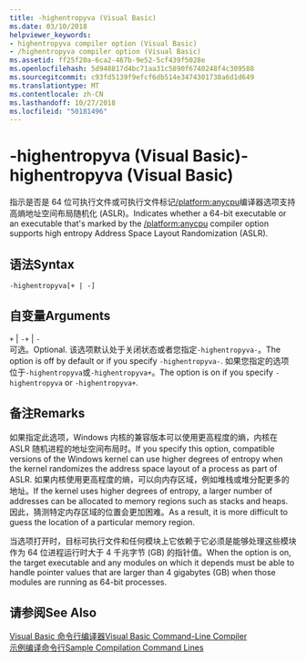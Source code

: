 ```yaml
---
title: -highentropyva (Visual Basic)
ms.date: 03/10/2018
helpviewer_keywords:
- highentropyva compiler option (Visual Basic)
- /highentropyva compiler option (Visual Basic)
ms.assetid: ff25f20a-6ca2-467b-9e52-5cf439f5028e
ms.openlocfilehash: 5d948817d4bc71aa31c5890f6740248f4c309588
ms.sourcegitcommit: c93fd5139f9efcf6db514e3474301738a6d1d649
ms.translationtype: MT
ms.contentlocale: zh-CN
ms.lasthandoff: 10/27/2018
ms.locfileid: "50181496"
---
```

# <a name="-highentropyva-visual-basic"></a><span data-ttu-id="90729-102">-highentropyva (Visual Basic)</span><span class="sxs-lookup"><span data-stu-id="90729-102">-highentropyva (Visual Basic)</span></span>
<span data-ttu-id="90729-103">指示是否是 64 位可执行文件或可执行文件标记[/platform:anycpu](../../../visual-basic/reference/command-line-compiler/platform.md)编译器选项支持高熵地址空间布局随机化 (ASLR)。</span><span class="sxs-lookup"><span data-stu-id="90729-103">Indicates whether a 64-bit executable or an executable that's marked by the [/platform:anycpu](../../../visual-basic/reference/command-line-compiler/platform.md) compiler option supports high entropy Address Space Layout Randomization (ASLR).</span></span>  
  
## <a name="syntax"></a><span data-ttu-id="90729-104">语法</span><span class="sxs-lookup"><span data-stu-id="90729-104">Syntax</span></span>  
  
```  
-highentropyva[+ | -]  
```  
  
## <a name="arguments"></a><span data-ttu-id="90729-105">自变量</span><span class="sxs-lookup"><span data-stu-id="90729-105">Arguments</span></span>  
 <span data-ttu-id="90729-106">`+` &#124; `-`</span><span class="sxs-lookup"><span data-stu-id="90729-106">`+` &#124; `-`</span></span>  
 <span data-ttu-id="90729-107">可选。</span><span class="sxs-lookup"><span data-stu-id="90729-107">Optional.</span></span> <span data-ttu-id="90729-108">该选项默认处于关闭状态或者您指定`-highentropyva-`。</span><span class="sxs-lookup"><span data-stu-id="90729-108">The option is off by default or if you specify `-highentropyva-`.</span></span> <span data-ttu-id="90729-109">如果您指定的选项位于`-highentropyva`或`-highentropyva+`。</span><span class="sxs-lookup"><span data-stu-id="90729-109">The option is on if you specify `-highentropyva` or `-highentropyva+`.</span></span>  
  
## <a name="remarks"></a><span data-ttu-id="90729-110">备注</span><span class="sxs-lookup"><span data-stu-id="90729-110">Remarks</span></span>  
 <span data-ttu-id="90729-111">如果指定此选项，Windows 内核的兼容版本可以使用更高程度的熵，内核在 ASLR 随机进程的地址空间布局时。</span><span class="sxs-lookup"><span data-stu-id="90729-111">If you specify this option, compatible versions of the Windows kernel can use higher degrees of entropy when the kernel randomizes the address space layout of a process as part of ASLR.</span></span> <span data-ttu-id="90729-112">如果内核使用更高程度的熵，可以向内存区域，例如堆栈或堆分配更多的地址。</span><span class="sxs-lookup"><span data-stu-id="90729-112">If the kernel uses higher degrees of entropy, a larger number of addresses can be allocated to memory regions such as stacks and heaps.</span></span> <span data-ttu-id="90729-113">因此，猜测特定内存区域的位置会更加困难。</span><span class="sxs-lookup"><span data-stu-id="90729-113">As a result, it is more difficult to guess the location of a particular memory region.</span></span>  
  
 <span data-ttu-id="90729-114">当选项打开时，目标可执行文件和任何模块上它依赖于它必须是能够处理这些模块作为 64 位进程运行时大于 4 千兆字节 (GB) 的指针值。</span><span class="sxs-lookup"><span data-stu-id="90729-114">When the option is on, the target executable and any modules on which it depends must be able to handle pointer values that are larger than 4 gigabytes (GB) when those modules are running as 64-bit processes.</span></span>  
  
## <a name="see-also"></a><span data-ttu-id="90729-115">请参阅</span><span class="sxs-lookup"><span data-stu-id="90729-115">See Also</span></span>  
 [<span data-ttu-id="90729-116">Visual Basic 命令行编译器</span><span class="sxs-lookup"><span data-stu-id="90729-116">Visual Basic Command-Line Compiler</span></span>](../../../visual-basic/reference/command-line-compiler/index.md)  
 [<span data-ttu-id="90729-117">示例编译命令行</span><span class="sxs-lookup"><span data-stu-id="90729-117">Sample Compilation Command Lines</span></span>](../../../visual-basic/reference/command-line-compiler/sample-compilation-command-lines.md)
